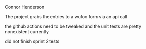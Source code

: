 Connor Henderson

The project grabs the entries to a wufoo form via an api call

the github actions need to be tweaked and the unit tests are pretty nonexistent currently


did not finish sprint 2 tests